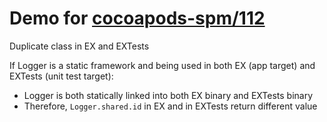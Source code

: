 # Demo for [cocoapods-spm/112](https://github.com/trinhngocthuyen/cocoapods-spm/issues/112)

Duplicate class in EX and EXTests

If Logger is a static framework and being used in both EX (app target) and EXTests (unit test target):
- Logger is both statically linked into both EX binary and EXTests binary
- Therefore, `Logger.shared.id` in EX and in EXTests return different value
